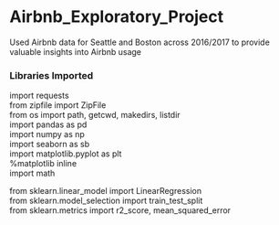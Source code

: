 # Airbnb_Exploratory_Project
Used Airbnb data for Seattle and Boston across 2016/2017 to provide valuable insights into Airbnb usage

### Libraries Imported
import requests <br>
from zipfile import ZipFile <br>
from os import path, getcwd, makedirs, listdir <br>
import pandas as pd <br>
import numpy as np <br>
import seaborn as sb <br>
import matplotlib.pyplot as plt <br>
%matplotlib inline <br>
import math <br>

from sklearn.linear_model import LinearRegression <br>
from sklearn.model_selection import train_test_split <br>
from sklearn.metrics import r2_score, mean_squared_error <br>


### 
